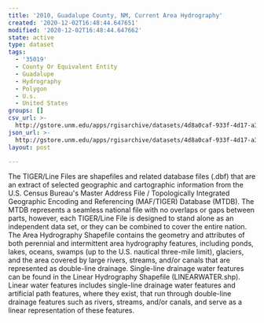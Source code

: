 ```yaml
---
title: '2010, Guadalupe County, NM, Current Area Hydrography'
created: '2020-12-02T16:48:44.647651'
modified: '2020-12-02T16:48:44.647662'
state: active
type: dataset
tags:
  - '35019'
  - County Or Equivalent Entity
  - Guadalupe
  - Hydrography
  - Polygon
  - U.s.
  - United States
groups: []
csv_url: >-
  http://gstore.unm.edu/apps/rgisarchive/datasets/4d8a0caf-933f-4d17-a3f0-428418cf7bbc/tl_2010_35019_areawater.derived.csv
json_url: >-
  http://gstore.unm.edu/apps/rgisarchive/datasets/4d8a0caf-933f-4d17-a3f0-428418cf7bbc/tl_2010_35019_areawater.derived.json
layout: post

---
```

The TIGER/Line Files are shapefiles and related database files (.dbf) that are an extract of selected geographic and cartographic information from the U.S. Census Bureau's Master Address File / Topologically Integrated Geographic Encoding and Referencing (MAF/TIGER) Database (MTDB).  The MTDB represents a seamless national file with no overlaps or gaps between parts, however, each TIGER/Line File is designed to stand alone as an independent data set, or they can be combined to cover the entire nation.  The Area Hydrography Shapefile contains the geometry and attributes of both perennial and intermittent area hydrography features, including ponds, lakes, oceans, swamps (up to the U.S. nautical three-mile limit), glaciers, and the area covered by large rivers, streams, and/or canals that are represented as double-line drainage.  Single-line drainage water features can be found in the Linear Hydrography Shapefile (LINEARWATER.shp).  Linear water features includes single-line drainage water features and artificial path features, where they exist, that run through double-line drainage features such as rivers, streams, and/or canals, and serve as a linear representation of these features.  

